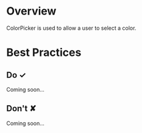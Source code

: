 # Overview
ColorPicker is used to allow a user to select a color.

# Best Practices

## Do &#10003;
Coming soon...

## Don't &#10008;
Coming soon...